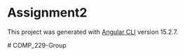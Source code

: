 # Assignment2

This project was generated with [Angular CLI](https://github.com/angular/angular-cli) version 15.2.7.

 
 
#   C O M P _ 2 2 9 - G r o u p  
 